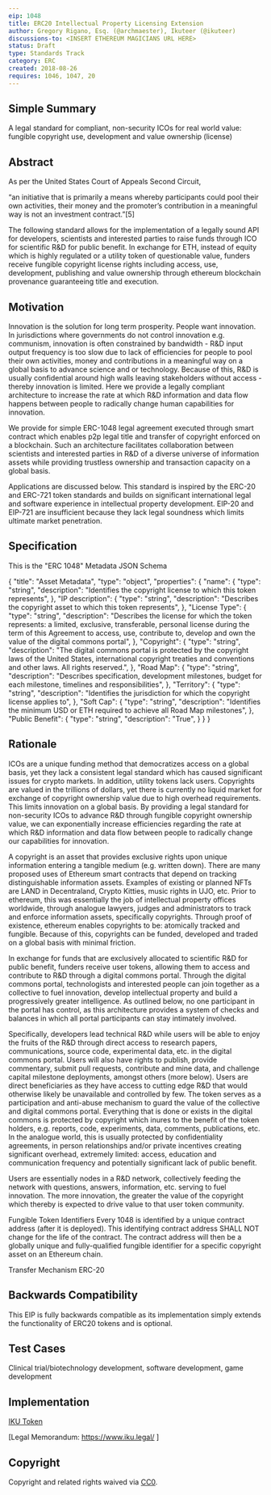 ```yaml
---
eip: 1048
title: ERC20 Intellectual Property Licensing Extension
author: Gregory Rigano, Esq. (@archmaester), Ikuteer (@ikuteer)
discussions-to: <INSERT ETHEREUM MAGICIANS URL HERE>
status: Draft
type: Standards Track
category: ERC
created: 2018-08-26
requires: 1046, 1047, 20
---
```


## Simple Summary
A legal standard for compliant, non-security ICOs for real world value: fungible copyright use, development and value ownership (license)



## Abstract
As per the United States Court of Appeals Second Circuit,
 
“an initiative that is primarily a means whereby participants could pool their own activities, their money and the promoter’s contribution in a meaningful way is not an investment contract.”[5]

The following standard allows for the implementation of a legally sound API for developers, scientists and interested parties to raise funds through ICO for scientific R&D for public benefit.   In exchange for ETH, instead of equity which is highly regulated or a utility token of questionable value, funders receive fungible copyright license rights including access, use, development, publishing and value ownership through ethereum blockchain provenance guaranteeing title and execution.


## Motivation
Innovation is the solution for long term prosperity.  People want innovation.   In jurisdictions where governments do not control innovation e.g. communism, innovation is often constrained by bandwidth - R&D input output frequency is too slow due to lack of efficiencies for people to pool their own activities, money and contributions in a meaningful way on a global basis to advance science and or technology.  Because of this, R&D is usually confidential around high walls leaving stakeholders without access - thereby innovation is limited.  Here we provide a legally compliant architecture to increase the rate at which R&D information and data flow happens between people to radically change human capabilities for innovation.

We provide for simple ERC-1048 legal agreement executed through smart contract which enables p2p legal title and transfer of copyright enforced on a blockchain.  Such an architecture facilitates collaboration between scientists and interested parties in R&D of a diverse universe of information assets while providing trustless ownership and transaction capacity on a global basis.  

Applications are discussed below.
This standard is inspired by the ERC-20 and ERC-721 token standards and builds on significant international legal and software experience in intellectual property development. EIP-20 and EIP-721 are insufficient because they lack legal soundness which limits ultimate market penetration.  


## Specification
This is the "ERC 1048" Metadata JSON Schema

{
    "title": "Asset Metadata",
    "type": "object",
    "properties": {
        "name": {
            "type": "string",
            "description": "Identifies the copyright license to which this token represents",
        },
        "IP description": {
            "type": "string",
            "description": "Describes the copyright asset to which this token represents",
        },
        "License Type": {
            "type": "string",
            "description": "Describes the license for which the token represents: a limited, exclusive, transferable, personal license during the term of this Agreement to access, use, contribute to, develop and own the value of the digital commons portal",
        },
         "Copyright": {
            "type": "string",
            "description": "The digital commons portal is protected by the copyright laws of the United States, international copyright treaties and conventions and other laws.  All rights reserved.",
        },
         "Road Map": {
            "type": "string",
            "description": "Describes specification, development milestones, budget for each milestone, timelines and responsibilities",
        },
         "Territory": {
            "type": "string",
            "description": "Identifies the jurisdiction for which the copyright license applies to",
        },
         "Soft Cap": {
            "type": "string",
            "description": "Identifies the minimum USD or ETH required to achieve all Road Map milestones",
        },
         "Public Benefit": {
            "type": "string",
            "description": "True",
        }
    }
}

## Rationale
ICOs are a unique funding method that democratizes access on a global basis, yet they lack a consistent legal standard which has caused significant issues for crypto markets.  In addition, utility tokens lack users.  Copyrights are valued in the trillions of dollars, yet there is currently no liquid market for exchange of copyright ownership value due to high overhead requirements.  This limits innovation on a global basis.  By providing a legal standard for non-security ICOs to advance R&D through fungible copyright ownership value, we can exponentially increase efficiencies regarding the rate at which R&D information and data flow between people to radically change our capabilities for innovation.

A copyright is an asset that provides exclusive rights upon unique information entering a tangible medium (e.g. written down).  There are many proposed uses of Ethereum smart contracts that depend on tracking distinguishable information assets. Examples of existing or planned NFTs are LAND in Decentraland, Crypto Kitties, music rights in UJO, etc.  Prior to ethereum, this was essentially the job of intellectual property offices worldwide, through analogue lawyers, judges and administrators to track and enforce information assets, specifically copyrights.  Through proof of existence, ethereum enables copyrights to be: atomically tracked and fungible.   Because of this, copyrights can be funded, developed and traded on a global basis with minimal friction.

In exchange for funds that are exclusively allocated to scientific R&D for public benefit, funders receive user tokens, allowing them to access and contribute to R&D through a digital commons portal. Through the digital commons portal, technologists and interested people can join together as a collective to fuel innovation, develop intellectual property and build a progressively greater intelligence.  As outlined below, no one participant in the portal has control, as this architecture provides a system of checks and balances in which all portal participants can stay intimately involved. 

Specifically, developers lead technical R&D while users will be able to enjoy the fruits of the R&D through direct access to research papers, communications, source code, experimental data, etc. in the digital commons portal.  Users will also have rights to publish, provide commentary, submit pull requests, contribute and mine data, and challenge capital milestone deployments, amongst others (more below).  Users are direct beneficiaries as they have access to cutting edge R&D that would otherwise likely be unavailable and controlled by few. The token serves as a participation and anti-abuse mechanism to guard the value of the collective and digital commons portal.  Everything that is done or exists in the digital commons is protected by copyright which inures to the benefit of the token holders, e.g. reports, code, experiments, data, comments, publications, etc.  In the analogue world, this is usually protected by confidentiality agreements, in person relationships and/or private incentives creating significant overhead, extremely limited: access, education and communication frequency and potentially significant lack of public benefit.

Users are essentially nodes in a R&D network, collectively feeding the network with questions, answers, information, etc. serving to fuel innovation.  The more innovation, the greater the value of the copyright which thereby is expected to drive value to that user token community.

Fungible Token Identifiers
Every 1048 is identified by a unique contract address (after it is deployed).  This identifying contract address SHALL NOT change for the life of the contract. The contract address will then be a globally unique and fully-qualified fungible identifier for a specific copyright asset on an Ethereum chain. 

Transfer Mechanism
ERC-20


## Backwards Compatibility
This EIP is fully backwards compatible as its implementation simply extends the functionality of ERC20 tokens and is optional.

## Test Cases
Clinical trial/biotechnology development, software development, game development

## Implementation
[IKU Token](https://alpha.iku.network/license/view)

[Legal Memorandum: https://www.iku.legal/ ]

## Copyright
Copyright and related rights waived via [CC0](https://creativecommons.org/publicdomain/zero/1.0/).
